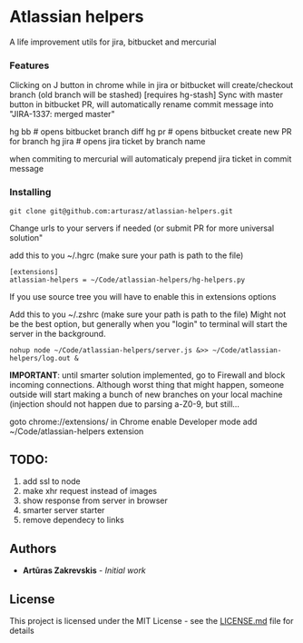 # Atlassian helpers

A life improvement utils for jira, bitbucket and mercurial

### Features

Clicking on J button in chrome while in jira or bitbucket will create/checkout branch (old branch will be stashed) [requires hg-stash]
Sync with master button in bitbucket PR, will automatically rename commit message into "JIRA-1337: merged master"

hg bb # opens bitbucket branch diff
hg pr # opens bitbucket create new PR for branch
hg jira # opens jira ticket by branch name

when commiting to mercurial will automaticaly prepend jira ticket in commit message


### Installing


```
git clone git@github.com:arturasz/atlassian-helpers.git
```

Change urls to your servers if needed (or submit PR for more universal solution"

add this to you ~/.hgrc (make sure your path is path to the file)

```
[extensions]
atlassian-helpers = ~/Code/atlassian-helpers/hg-helpers.py
```

If you use source tree you will have to enable this in extensions options


Add this to you ~/.zshrc (make sure your path is path to the file)
Might not be the best option, but generally when you "login" to terminal will start the server in the background.

```
nohup node ~/Code/atlassian-helpers/server.js &>> ~/Code/atlassian-helpers/log.out &
```

**IMPORTANT**: until smarter solution implemented, go to Firewall and block incoming connections. Although worst thing that might happen, someone outside will start making a bunch of new branches on your local machine (injection should not happen due to parsing a-Z0-9, but still...

goto chrome://extensions/ in Chrome
enable Developer mode
add ~/Code/atlassian-helpers extension

## TODO:

1. add ssl to node
2. make xhr request instead of images
3. show response from server in browser
4. smarter server starter
5. remove dependecy to links

## Authors

* **Artūras Zakrevskis** - *Initial work* 

## License

This project is licensed under the MIT License - see the [LICENSE.md](LICENSE.md) file for details
